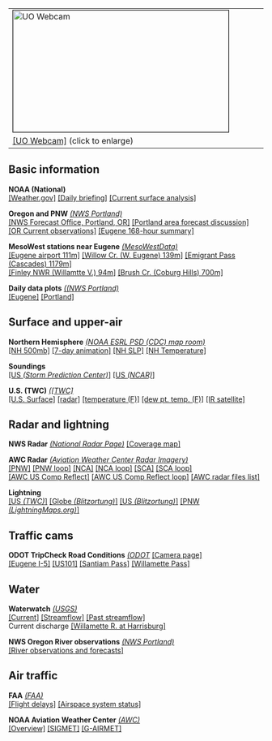 <table style="text-align: left; width: 100% height: 240px" border="0" cellpadding="0" cellspacing="0">
	<tbody>
		<tr>
			<td style="vertical-align: top; width: 31%;">
				<a href="http://webcam.uoregon.edu/oneshotimage1">
				<img src="http://webcam.uoregon.edu/oneshotimage1" 					alt="UO Webcam" width="426" height="240" style="border:1px solid black"></a>  
			</td>
		</tr>
		<tr>
			<td style="vertical-align: top; width: 31%">
		        <a href="http://webcam.uoregon.edu/oneshotimage1">[UO Webcam]</a>
		        (click to enlarge)
			</td>
		</tr>
	</tbody>
	
</table>

## Basic information ##
**NOAA (National)**   
[[Weather.gov]](https://www.weather.gov/)
[[Daily briefing]](https://www.weather.gov/briefing/)
[[Current surface analysis]](https://www.wpc.ncep.noaa.gov/html/sfc2.shtml)

**Oregon and PNW**  *[(NWS Portland)](https://www.weather.gov/pqr/)*  
[[NWS Forecast Office, Portland, OR]](https://www.weather.gov/pqr/)
[[Portland area forecast discussion]](http://www.wrh.noaa.gov/total_forecast/getprod.php?prod=XXXAFDPQR&wfo=PQR)  
[[OR Current observations]](https://www.wrh.noaa.gov/pqr/observations.php)
[[Eugene 168-hour summary]](https://www.wrh.noaa.gov/mesowest/timeseries.php?wfo=pqr&sid=KEUG&num=48&raw=0&banner=off)


**MesoWest stations near Eugene** *[(MesoWestData)](http://mesowest.utah.edu/index.html)*  
[[Eugene airport 111m]](http://mesowest.utah.edu/cgi-bin/droman/meso_base.cgi?stn=KEUG&unit=0&time=LOCAL&product=&year1=&month1=&day1=00&hour1=00&hours=&graph=1&past=0)
[[Willow Cr. (W. Eugene) 139m]](http://mesowest.utah.edu/cgi-bin/droman/meso_base.cgi?stn=HBFO3&unit=0&time=LOCAL&product=&year1=&month1=&day1=00&hour1=00&hours=&graph=1&past=0)
[[Emigrant Pass (Cascades) 1179m]](http://mesowest.utah.edu/cgi-bin/droman/meso_base.cgi?stn=EMFO3&unit=0&time=LOCAL&product=&year1=&month1=&day1=00&hour1=00&hours=&graph=1&past=0)  
[[Finley NWR (Willamtte V.) 94m]](http://mesowest.utah.edu/cgi-bin/droman/meso_base.cgi?stn=FNWO3&unit=0&time=LOCAL&product=&year1=&month1=&day1=00&hour1=00&hours=&graph=1&past=0)
[[Brush Cr. (Coburg Hills) 700m]](http://mesowest.utah.edu/cgi-bin/droman/meso_base.cgi?stn=BRUO3&unit=0&time=LOCAL&product=&year1=&month1=&day1=00&hour1=00&hours=&graph=1&past=0)

**Daily data plots** *[((NWS Portland)](https://www.weather.gov/pqr/)*  
[[Eugene]](https://www.wrh.noaa.gov/climate/yeardisp.php?wfo=pqr&stn=KEUG&submit=Yearly+Charts)
[[Portland]](https://www.wrh.noaa.gov/climate/yeardisp.php?wfo=pqr&year=2019&span=Calendar%20Year&stn=KPDX)

## Surface and upper-air ##

**Northern Hemisphere** *[(NOAA ESRL PSD (CDC) map room)](https://www.esrl.noaa.gov/psd/map/)*  
[[NH 500mb]](https://www.esrl.noaa.gov/psd/map/images/fnl/500z_01.fnl.gif)
[[7-day animation]](https://www.esrl.noaa.gov/psd/map/images/fnl/500z_07.fnl.anim.html)
[[NH SLP]](https://www.esrl.noaa.gov/psd/map/images/fnl/mslp_01.fnl.gif)
[[NH Temperature]](https://www.esrl.noaa.gov/psd/map/images/fnl/sfctmp_01.fnl.gif)
 
**Soundings**  
[[US *(Storm Prediction Center)*]](https://www.spc.noaa.gov/exper/soundings/)
[[US *(NCAR)*]](http://weather.rap.ucar.edu/upper/)

**U.S. (TWC)** *[([TWC]](https://weather.com/)*  
[[U.S. Surface]](https://dsx.weather.com/util/image/map/WEB_Current_Weather_Map_1280x720.jpg)
[[radar]](https://dsx.weather.com/util/image/map/us_radar_plus_usen_1280x720.jpg)
[[temperature (F)]](https://dsx.weather.com/util/image/map/acttemp_1280x720.jpg)
[[dew pt. temp. (F)]](https://dsx.weather.com/util/image/map/actdew_1280x720.jpg)
[[IR satellite]](https://dsx.weather.com/util/image/map/ussat_1280x720.jpg)

## Radar and lightning ##

**NWS Radar**  *[(National Radar Page)](https://radar.weather.gov/)*
[[Coverage map]](https://www.roc.noaa.gov/WSR88D/Images/WSR-88DCONUSCoverage1000.jpg)  

**AWC Radar** *[(Aviation Weather Center Radar Imagery)](https://aviationweather.gov/radar)*  
[[PNW]](https://aviationweather.gov/data/obs/radar/rad_cref_lws.gif)
[[PNW loop]](https://aviationweather.gov/radar/plot?region=lws&type=cref&date=)
[[NCA]](https://aviationweather.gov/data/obs/radar/rad_cref_wmc.gif)
[[NCA loop]](https://aviationweather.gov/radar/plot?region=wmc)
[[SCA]](https://aviationweather.gov/data/obs/radar/rad_cref_las.gif)
[[SCA loop]](https://aviationweather.gov/radar/plot?region=las&type=cref&date=)  
[[AWC US Comp Reflect]](https://aviationweather.gov/data/obs/radar/rad_cref_us.gif)
[[AWC US Comp Reflect loop]](https://aviationweather.gov/radar/plot?region=us&type=cref&date=)
[[AWC radar files list]](https://aviationweather.gov/data/obs/radar/)

**Lightning**  
[[US *(TWC)*]](https://s.w-x.co/staticmaps/DCT_SPECIAL99_1280x720.jpg)
[[Globe *(Blitzortung)*]](http://en.blitzortung.org/live_lightning_maps.php)
[[US *(Blitzortung)*]](http://en.blitzortung.org/live_lightning_maps.php?map=30)
[[PNW *(LightningMaps.org)*]](http://www.lightningmaps.org/?lang=en#m=oss;t=3;s=0;o=0;b=;ts=0;y=44.5983;x=-119.9542;z=7;d=2;dl=2;dc=0;)

## Traffic cams ##

**ODOT TripCheck Road Conditions** *[(ODOT](https://www.tripcheck.com/Pages/Road-Conditions?curRegion=0&mainNav=RoadConditions)*
[[Camera page]](https://www.tripcheck.com/Pages/Road-Conditions?curRegion=0&mainNav=RoadConditions)  
[[Eugene I-5]](https://tripcheck.com/RoadCams/cams/I-5%20SB%20at%20I-105_pid1612.jpg?rand=1553714107603)
[[US101]](https://tripcheck.com/RoadCams/cams/CapeCove_pid618.jpg?rand=1553714136808)
[[Santiam Pass]](https://tripcheck.com/RoadCams/cams/Santiam%20Pass_pid2728.JPG?rand=1553714236397)
[[Willamette Pass]](https://tripcheck.com/RoadCams/cams/Willamette%20Pass_pid3351.JPG?rand=1553714209804)

## Water ##

**Waterwatch** *[(USGS)](https://waterwatch.usgs.gov)*  
[[Current]](https://waterwatch.usgs.gov)
[[Streamflow]](https://waterwatch.usgs.gov/?id=ww_current)
[[Past streamflow]](https://waterwatch.usgs.gov/index.php?id=ww_past)  
Current discharge [[Willamette R. at Harrisburg]](https://waterdata.usgs.gov/or/nwis/uv?site_no=14166000)  

**NWS Oregon River observations**
*[(NWS Portland)](http://newweb.wrh.noaa.gov/pqr/)*   
[[River observations and forecasts]](https://water.weather.gov/ahps2/index.php?wfo=pqr)

## Air traffic ##

**FAA** *[(FAA)](https://www.faa.gov/)*  
[[Flight delays]](https://www.fly.faa.gov/flyfaa/usmap.jsp)
[[Airspace system status]](https://www.fly.faa.gov/ois/jsp/summary_sys.jsp)

**NOAA Aviation Weather Center** *[(AWC)](https://aviationweather.gov)*  
[[Overview]](https://aviationweather.gov)
[[SIGMET]](https://aviationweather.gov/sigmet)
[[G-AIRMET]](https://aviationweather.gov/gairmet)



